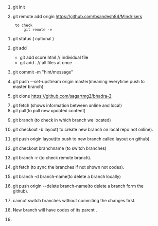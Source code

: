 
  <!-- initial setup  -->

1. git init
2. git remote add origin https://github.com/bsandesh84/Mindrisers

        to check
            git remote -v

  <!-- day to day  -->
1. git status  ( optional )
2. git add
    - git add score.html  //  individual file 
    - git add . // all files at once
4. git commit -m "hint/message"
5. git push --set-upstream origin master(meaning everytime push to master branch)

   <!-- To clone -->
 6. git clone https://github.com/sagartmg2/bhadra-2

   <!-- To Pull next Time -->
 7. git fetch (shows information between online and local)
 8. git pull(to pull new updated content) 

   <!-- To create branches -->
9.  git branch (to check in which branch we located)
10. git checkout -b layout( to create new branch on local repo not online).
11. git push origin layout(to push to new branch called layout on github).
12. git checkout branchname (to switch branches)
13. git branch -r (to check remote branch). 
14. git fetch (to sync the branches if not shown not codes).

    <!-- Deleting a branch -->
15. git branch -d branch-name(to delete a branch locally)
16. git push origin --delete branch-name(to delete a branch form the github).

    <!-- Note -->
17. cannot switch branches without commiting the changes first.
18. New branch will have codes of its parent .

   <!-- Merge -->

19.   